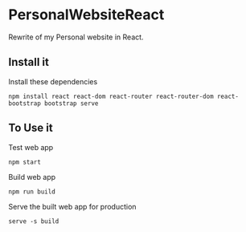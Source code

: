 # PersonalWebsiteReact
Rewrite of my Personal website in React.

## Install it
Install these dependencies
```
npm install react react-dom react-router react-router-dom react-bootstrap bootstrap serve
```

## To Use it
Test web app
```
npm start
```

Build web app
```
npm run build
```

Serve the built web app for production
```
serve -s build
```
